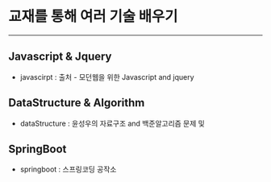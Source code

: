 
교재를 통해 여러 기술 배우기
==========================
****

Javascript & Jquery
-----------------
 + javascirpt : 출처 - 모던웹을 위한 Javascript and jquery


DataStructure & Algorithm
---------------------------
+ dataStructure : 윤성우의 자료구조 and 백준알고리즘 문제 및 

SpringBoot
----------------------------
+ springboot : 스프링코딩 공작소